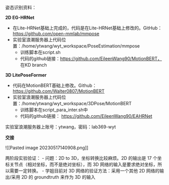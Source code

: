 姿态识别资料：

**2D EG-HRNet**

+ 在Lite-HRNet基础上完成的，代码是在Lite-HRNet基础上修改的。GitHub： https://github.com/open-mmlab/mmpose
+ 实验室浪潮服务器上代码位置：/home/ytwang/wyt_workspace/PoseEstimation/mmpose
  + 训练脚本在script.sh
  + 代码的github链接：https://github.com/EileenWang90/MotionBERT， 在KD branch

**3D LitePoseFormer**

+ 代码在MotionBERT基础上修改。Github： https://github.com/Walter0807/MotionBERT
+ 实验室浪潮服务器上代码位置：/home/ytwang/wyt_workspace/3DPose/MotionBERT
  + 训练脚本在script_para_inter.sh中
  + 代码的github链接： https://github.com/EileenWang90/EAHRNet



实验室浪潮服务器上账号：ytwang，密码：lab369-wyt


**交接**

![[Pasted image 20230517140908.png]]

两阶段实验验证：
    - 问题：2D to 3D，坐标转换比较麻烦。2D 的输出是 17 个坐标关节点（相对坐标，而不是绝对坐标），而 3D 网络的输入是要求绝对坐标，所以需要一定转换。
    - 学姐目前对 3D 网络的验证方法：采用一个其他 2D 网络的输出/采用 2D 的 groundtruth 来作为 3D 的输入

